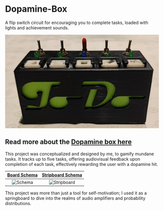 # Dopamine-Box
A flip switch circuit for encouraging you to complete tasks, loaded with lights and achievement sounds.

![The Dopamine Box](Images/Box%20Front.jpg)

## Read more about the [Dopamine box here]()

This project was conceptualized and designed by me, to gamify mundane tasks. It tracks up to five tasks, offering audiovisual feedback upon completion of each task, effectively rewarding the user with a dopamine hit.

[Board Schema](Schema.pdf) | [Stripboard Schema](Stripboard.pdf)
:-------------------------:|:-------------------------:
![Schema](https://user-images.githubusercontent.com/30498489/143792116-d8c3bf85-45dd-46d5-a239-992edfecd1a4.jpg) | ![Stripboard](https://github.com/SenanS/Dopamine-Box/assets/30498489/4344cf08-0fb6-437d-9f40-663cb631e6e3)

This project was more than just a tool for self-motivation; I used it as a springboard to dive into the realms of audio amplifiers and probability distributions.

